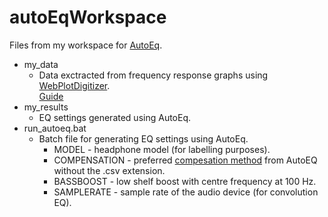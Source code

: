 # autoEqWorkspace
Files from my workspace for [AutoEq](https://github.com/jaakkopasanen/AutoEq).

- my_data
  - Data exctracted from frequency response graphs using [WebPlotDigitizer](https://apps.automeris.io/wpd/). </br>
    [Guide](https://medium.com/@jaakkopasanen/make-your-headphones-sound-supreme-1cbd567832a9)
- my_results
  - EQ settings generated using AutoEq.
- run_autoeq.bat
  - Batch file for generating EQ settings using AutoEq.
    - MODEL - headphone model (for labelling purposes).
    - COMPENSATION - preferred [compesation method](https://github.com/jaakkopasanen/AutoEq/tree/master/compensation) from AutoEQ without the .csv extension.
    - BASSBOOST - low shelf boost with centre frequency at 100 Hz.
    - SAMPLERATE - sample rate of the audio device (for convolution EQ).
